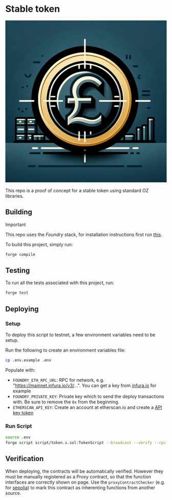 # Stable token

![alt text](./symbol.png)

This repo is a proof of concept for a stable token using standard OZ libraries.

## Building

> [!IMPORTANT]  
> This repo uses the _Foundry_ stack, for installation instructions first run [this](https://book.getfoundry.sh/getting-started/installation#using-foundryup).

To build this project, simply run:

```sh
forge compile
```

## Testing

To run all the tests associated with this project, run:

```sh
forge test
```

## Deploying

### Setup

To deploy this script to testnet, a few environment variables need to be setup.

Run the following to create an environment variables file:

```sh
cp .env.example .env
```

Populate with:

- `FOUNDRY_ETH_RPC_URL`: RPC for network, e.g. "https://mainnet.infura.io/v3/...". You can get a key from [infura.io](https://www.infura.io/) for example
- `FOUNDRY_PRIVATE_KEY`: Private key which to send the deploy transactions with. Be sure to remove the `0x` from the beginning.
- `ETHERSCAN_API_KEY`: Create an account at etherscan.io and create a [API key token](https://etherscan.io/myapikey)

### Run Script

```sh
source .env
forge script script/token.s.sol:TokenScript --broadcast --verify --rpc-url $FOUNDRY_ETH_RPC_URL --private-key $FOUNDRY_PRIVATE_KEY
```

## Verification

When deploying, the contracts will be automatically verified. However they must be manually registered as a Proxy contract, so that the function interfaces are correctly shown on page. Use the `proxyContractChecker` (e.g. for [sepolia](https://sepolia.etherscan.io/proxyContractChecker)) to mark this contract as inherenting functions from another source.
